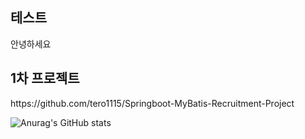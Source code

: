 <!-- ![header](https://capsule-render.vercel.app/api?type=Waving&text=TERO1115&color=random)<br> -->
<h2>테스트</h2>
안녕하세요

<h2>1차 프로젝트</h2>
https://github.com/tero1115/Springboot-MyBatis-Recruitment-Project

![Anurag's GitHub stats](https://github-readme-stats.vercel.app/api?username=tero1115&&show_icons=true&theme=default)
